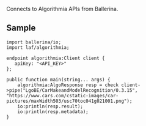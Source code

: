 Connects to Algorithmia APIs from Ballerina. 

## Sample

```ballerina
import ballerina/io;
import laf/algorithmia;

endpoint algorithmia:Client client {
   apiKey: "<API_KEY>"
};

public function main(string... args) {
    algorithmia:AlgoResponse resp = check client->pipe("LgoBE/CarMakeandModelRecognition/0.3.15", "https://www.cars.com/cstatic-images/car-pictures/maxWidth503/usc70toc041g021001.png");
    io:println(resp.result);
    io:println(resp.metadata);
}
```
